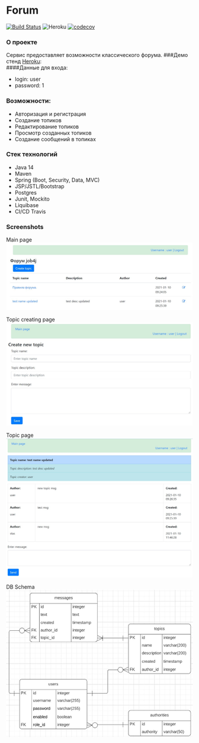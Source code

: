# Forum
[![Build Status](https://travis-ci.com/denisRudie/job4j_forum.svg?branch=main)](https://travis-ci.com/denisRudie/job4j_forum)
![Heroku](https://heroku-badge.herokuapp.com/?app=job4j-forum-dr&style=flat&svg=1)
[![codecov](https://codecov.io/gh/denisRudie/job4j_forum/branch/main/graph/badge.svg)](https://codecov.io/gh/denisRudie/job4j_forum)

### О проекте
Сервис предоставляет возможности классического форума.
###Демо стенд [Heroku](https://job4j-forum-dr.herokuapp.com):  
####Данные для входа:
* login: user
* password: 1
### Возможности:
* Авторизация и регистрация
* Создание топиков
* Редактирование топиков
* Просмотр созданных топиков
* Создание сообщений в топиках
### Стек технологий
* Java 14
* Maven
* Spring (Boot, Security, Data, MVC)
* JSP/JSTL/Bootstrap
* Postgres
* Junit, Mockito
* Liquibase
* CI/CD Travis
### Screenshots
Main page
![ScreenShot](images/mainPage.jpg)

Topic creating page
![ScreenShot](images/topicCreatingPage.jpg)

Topic page
![ScreenShot](images/topicPage.jpg)

DB Schema
![ScreenShot](images/dbSchema.jpg)
